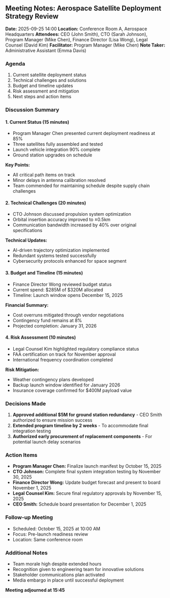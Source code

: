 ## Meeting Notes: Aerospace Satellite Deployment Strategy Review

**Date:** 2025-09-25 14:00
**Location:** Conference Room A, Aerospace Headquarters
**Attendees:** CEO (John Smith), CTO (Sarah Johnson), Program Manager (Mike Chen), Finance Director (Lisa Wong), Legal Counsel (David Kim)
**Facilitator:** Program Manager (Mike Chen)
**Note Taker:** Administrative Assistant (Emma Davis)

### Agenda
1. Current satellite deployment status
2. Technical challenges and solutions
3. Budget and timeline updates
4. Risk assessment and mitigation
5. Next steps and action items

### Discussion Summary

#### 1. Current Status (15 minutes)
- Program Manager Chen presented current deployment readiness at 85%
- Three satellites fully assembled and tested
- Launch vehicle integration 90% complete
- Ground station upgrades on schedule

**Key Points:**
- All critical path items on track
- Minor delays in antenna calibration resolved
- Team commended for maintaining schedule despite supply chain challenges

#### 2. Technical Challenges (20 minutes)
- CTO Johnson discussed propulsion system optimization
- Orbital insertion accuracy improved to ±0.5km
- Communication bandwidth increased by 40% over original specifications

**Technical Updates:**
- AI-driven trajectory optimization implemented
- Redundant systems tested successfully
- Cybersecurity protocols enhanced for space segment

#### 3. Budget and Timeline (15 minutes)
- Finance Director Wong reviewed budget status
- Current spend: $285M of $320M allocated
- Timeline: Launch window opens December 15, 2025

**Financial Summary:**
- Cost overruns mitigated through vendor negotiations
- Contingency fund remains at 8%
- Projected completion: January 31, 2026

#### 4. Risk Assessment (10 minutes)
- Legal Counsel Kim highlighted regulatory compliance status
- FAA certification on track for November approval
- International frequency coordination completed

**Risk Mitigation:**
- Weather contingency plans developed
- Backup launch window identified for January 2026
- Insurance coverage confirmed for $400M payload value

### Decisions Made
1. **Approved additional $5M for ground station redundancy** - CEO Smith authorized to ensure mission success
2. **Extended program timeline by 2 weeks** - To accommodate final integration testing
3. **Authorized early procurement of replacement components** - For potential launch delay scenarios

### Action Items
- **Program Manager Chen:** Finalize launch manifest by October 15, 2025
- **CTO Johnson:** Complete final system integration testing by November 30, 2025
- **Finance Director Wong:** Update budget forecast and present to board November 1, 2025
- **Legal Counsel Kim:** Secure final regulatory approvals by November 15, 2025
- **CEO Smith:** Schedule board presentation for December 1, 2025

### Follow-up Meeting
- Scheduled: October 15, 2025 at 10:00 AM
- Focus: Pre-launch readiness review
- Location: Same conference room

### Additional Notes
- Team morale high despite extended hours
- Recognition given to engineering team for innovative solutions
- Stakeholder communications plan activated
- Media embargo in place until successful deployment

**Meeting adjourned at 15:45**
